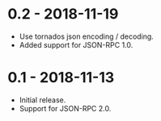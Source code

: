 # 0.2 - 2018-11-19

* Use tornados json encoding / decoding.
* Added support for JSON-RPC 1.0.

# 0.1 - 2018-11-13

* Initial release.
* Support for JSON-RPC 2.0.
